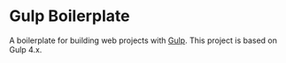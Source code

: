 # Gulp Boilerplate

A boilerplate for building web projects with [Gulp](https://gulpjs.com/). This project is based on Gulp 4.x.